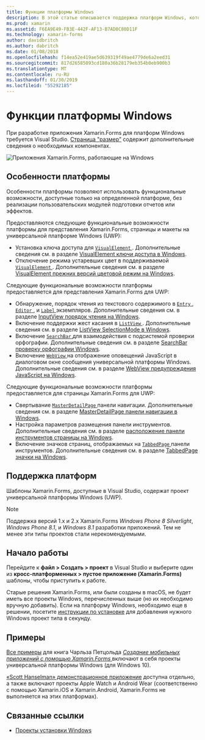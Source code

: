 ```yaml
---
title: Функции платформы Windows
description: В этой статье описывается поддержка платформ Windows, которая доступна в Xamarin.Forms.
ms.prod: xamarin
ms.assetid: F6EA9E49-FB3E-442F-AF13-B7AD0C80D11F
ms.technology: xamarin-forms
author: davidbritch
ms.author: dabritch
ms.date: 01/08/2018
ms.openlocfilehash: f14ea52e419ae5d639319f49ae4779de6a2eed31
ms.sourcegitcommit: 817d26585093cd180a36b28179eb354b0eb900b3
ms.translationtype: MT
ms.contentlocale: ru-RU
ms.lasthandoff: 01/30/2019
ms.locfileid: "55292185"
---
```

# <a name="windows-platform-features"></a>Функции платформы Windows

При разработке приложения Xamarin.Forms для платформ Windows требуется Visual Studio. [Страница "размер"](~/get-started/installation.md) содержит дополнительные сведения о необходимых компонентах.

![](images/allhanselman.png "Приложения Xamarin.Forms, работающие на Windows")

## <a name="platform-specifics"></a>Особенности платформы

Особенности платформы позволяют использовать функциональные возможности, доступные только на определенной платформе, без реализации пользовательских модулей подготовки отчетов или эффектов.

Предоставляются следующие функциональные возможности платформы для представления Xamarin.Forms, страницы и макеты на универсальной платформе Windows (UWP):

- Установка ключа доступа для [ `VisualElement` ](xref:Xamarin.Forms.VisualElement). Дополнительные сведения см. в разделе [VisualElement ключи доступа в Windows](#visualelement-accesskeys).
- Отключение режима устаревших цвет в поддерживаемой [ `VisualElement` ](xref:Xamarin.Forms.VisualElement). Дополнительные сведения см. в разделе [VisualElement прежних версий цветовой режим на Windows](#legacy-color-mode).

Следующие функциональные возможности платформы предоставляется для представления Xamarin.Forms для UWP:

- Обнаружение, порядок чтения из текстового содержимого в [ `Entry` ](xref:Xamarin.Forms.Entry), [ `Editor` ](xref:Xamarin.Forms.Editor), и [ `Label` ](xref:Xamarin.Forms.Label) экземпляров. Дополнительные сведения см. в разделе [InputView порядок чтения на Windows](#inputview-readingorder).
- Включение поддержки жест касания в [ `ListView` ](xref:Xamarin.Forms.ListView). Дополнительные сведения см. в разделе [ListView SelectionMode в Windows](#listview-selectionmode).
- Включение [ `SearchBar` ](xref:Xamarin.Forms.SearchBar) для взаимодействия с подсистемой проверки орфографии. Дополнительные сведения см. в разделе [SearchBar проверку орфографии Windows](#searchbar-spellcheck).
- Включение [ `WebView` ](xref:Xamarin.Forms.WebView) на отображение оповещений JavaScript в диалоговом окне сообщения универсальной платформы Windows. Дополнительные сведения см. в разделе [WebView предупреждения JavaScript на Windows](#webview-javascript-alert).

Следующие функциональные возможности платформы предоставляется для страницы Xamarin.Forms для UWP:

- Свертывание [ `MasterDetailPage` ](xref:Xamarin.Forms.MasterDetailPage) панели навигации. Дополнительные сведения см. в разделе [MasterDetailPage панели навигации в Windows](#collapsable_navigation_bar).
- Настройка параметров размещения панели инструментов. Дополнительные сведения см. в разделе [расположение панели инструментов страницы на Windows](#toolbar_placement).
- Включение значков страниц, отображаемых на [ `TabbedPage` ](xref:Xamarin.Forms.TabbedPage) панели инструментов. Дополнительные сведения см. в разделе [TabbedPage значки на Windows](#tabbedpage-icons).

## <a name="platform-support"></a>Поддержка платформ

Шаблоны Xamarin.Forms, доступные в Visual Studio, содержат проект универсальной платформы Windows (UWP).

> [!NOTE]
> Поддержка версий 1.x и 2.x Xamarin.Forms _Windows Phone 8 Silverlight_, _Windows Phone 8.1_, и _Windows 8.1_ разработки приложений. Тем не менее эти типы проектов стали нерекомендуемыми.

## <a name="getting-started"></a>Начало работы

Перейдите к **файл > Создать > проект** в Visual Studio и выберите один из **кросс-платформенных > пустое приложение (Xamarin.Forms)** шаблоны, чтобы приступить к работе.

Старые решения Xamarin.Forms, или были созданы в macOS, не будет иметь все проекты Windows, перечисленных выше (но их необходимо вручную добавить). Если на платформу Windows, необходимо еще в решении, посетите [инструкции по установке](installation/index.md) для добавления нужного Windows проект типа в секунду.

## <a name="samples"></a>Примеры

[Все примеры](https://github.com/xamarin/xamarin-forms-book-preview-2) для книга Чарльза Петцольда [ *Создание мобильных приложений с помощью Xamarin.Forms* ](~/xamarin-forms/creating-mobile-apps-xamarin-forms/index.md) включают в себя проекты универсальной платформы Windows (для Windows 10).

[«Scott Hanselman» демонстрационное приложение](https://github.com/jamesmontemagno/Hanselman.Forms) доступна отдельно, а также включают проекты Apple Watch и Android Wear (соответственно с помощью Xamarin.iOS и Xamarin.Android, Xamarin.Forms не выполняется на этих платформах).

## <a name="related-links"></a>Связанные ссылки

- [Проекты установки Windows](~/xamarin-forms/platform/windows/installation/index.md)
